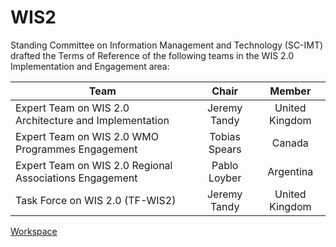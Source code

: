 # WIS2
Standing Committee on Information Management and Technology (SC-IMT) drafted the Terms of Reference of the following teams in the WIS 2.0 Implementation and Engagement area:

| Team        | Chair           | Member |
| ------------- |:-------------:|:-----:|
| Expert Team on WIS 2.0 Architecture and Implementation     | Jeremy Tandy | United Kingdom |
| Expert Team on WIS 2.0 WMO Programmes Engagement    | Tobias Spears     |  Canada |
| Expert Team on WIS 2.0 Regional Associations Engagement | Pablo Loyber     |   Argentina |
| Task Force on WIS 2.0 (TF-WIS2) | Jeremy Tandy     |   United Kingdom |

[Workspace](https://wmo-teams.atlassian.net/wiki/spaces/WIS2/pages/117080409/Workspace)

